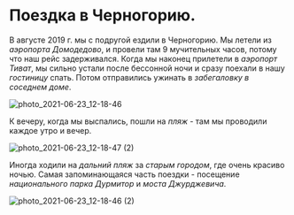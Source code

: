 # Поездка в Черногорию.
В августе 2019 г. мы с подругой ездили в Черногорию. Мы летели из *аэропорта Домодедово*, и провели там 9 мучительных часов, потому что наш рейс задерживался. 
Когда мы наконец прилетели в *аэропорт Тиват*, мы сильно устали после бессонной ночи и сразу поехали в нашу *гостиницу* спать. Потом отправились ужинать в *забегаловку в соседнем доме*.

![photo_2021-06-23_12-18-46](https://user-images.githubusercontent.com/22102121/123071735-95f60300-d41d-11eb-8fcc-52a7e7c8d41f.jpg)

К вечеру, когда мы выспались, пошли на *пляж* - там мы проводили каждое утро и вечер.

![photo_2021-06-23_12-18-47 (2)](https://user-images.githubusercontent.com/22102121/123071524-6646fb00-d41d-11eb-8419-04bcaa52e3c9.jpg)

Иногда ходили на *дальний пляж* за *старым городом*, где очень красиво ночью. Самая запоминающаяся часть поездки - посещение *национального парка Дурмитор* и *моста Джурджевича*.

![photo_2021-06-23_12-18-46 (2)](https://user-images.githubusercontent.com/22102121/123071857-b1610e00-d41d-11eb-9d8d-55ca4c8bd922.jpg)

